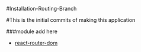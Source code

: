 #Installation-Routing-Branch

#This is the initial commits of making this application

###module add here
* [react-router-dom](https://www.npmjs.com/package/react-router-dom)
